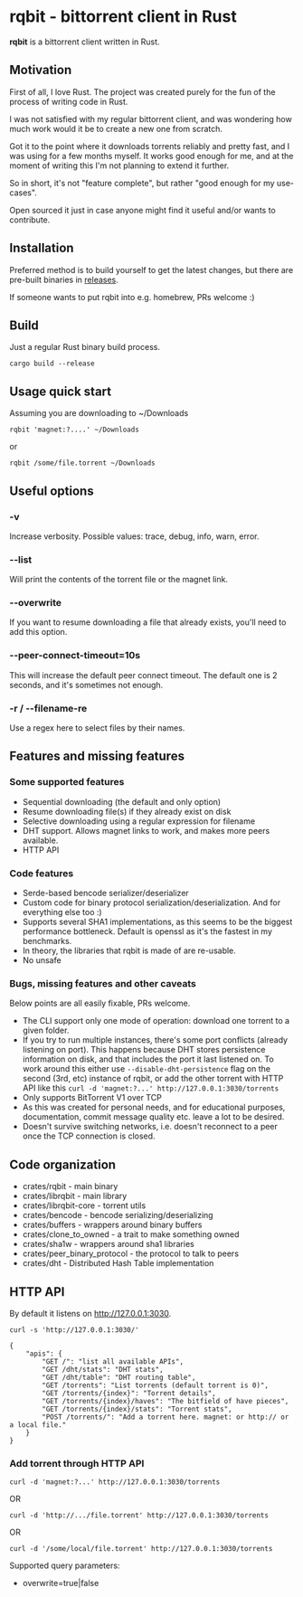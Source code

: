 # rqbit - bittorrent client in Rust

**rqbit** is a bittorrent client written in Rust.

## Motivation

First of all, I love Rust. The project was created purely for the fun of the process of writing code in Rust.

I was not satisfied with my regular bittorrent client, and was wondering how much work would it be to create a new one from scratch.

Got it to the point where it downloads torrents reliably and pretty fast, and I was using for a few months myself. It works good enough for me, and at the moment of writing this I'm not planning to extend it further.

So in short, it's not "feature complete", but rather "good enough for my use-cases".

Open sourced it just in case anyone might find it useful and/or wants to contribute.

## Installation

Preferred method is to build yourself to get the latest changes, but there are pre-built binaries in [releases](https://github.com/ikatson/rqbit/releases).

If someone wants to put rqbit into e.g. homebrew, PRs welcome :)

## Build
Just a regular Rust binary build process.

    cargo build --release

## Usage quick start

Assuming you are downloading to ~/Downloads

    rqbit 'magnet:?....' ~/Downloads

or

    rqbit /some/file.torrent ~/Downloads

## Useful options

### -v <log-level>
Increase verbosity. Possible values: trace, debug, info, warn, error.

### --list
Will print the contents of the torrent file or the magnet link.

### --overwrite
If you want to resume downloading a file that already exists, you'll need to add this option.

### --peer-connect-timeout=10s

This will increase the default peer connect timeout. The default one is 2 seconds, and it's sometimes not enough.

### -r / --filename-re

Use a regex here to select files by their names.

## Features and missing features

### Some supported features
- Sequential downloading (the default and only option)
- Resume downloading file(s) if they already exist on disk
- Selective downloading using a regular expression for filename
- DHT support. Allows magnet links to work, and makes more peers available.
- HTTP API

### Code features
- Serde-based bencode serializer/deserializer
- Custom code for binary protocol serialization/deserialization. And for everything else too :)
- Supports several SHA1 implementations, as this seems to be the biggest performance bottleneck. Default is openssl as it's the fastest in my benchmarks.
- In theory, the libraries that rqbit is made of are re-usable.
- No unsafe

### Bugs, missing features and other caveats
Below points are all easily fixable, PRs welcome.

- The CLI support only one mode of operation: download one torrent to a given folder.
- If you try to run multiple instances, there's some port conflicts (already listening on port). This happens because DHT stores persistence information on disk, and that includes the port it last listened on.
  To work around this either use ```--disable-dht-persistence``` flag on the second (3rd, etc) instance of rqbit, or add the other torrent with HTTP API like this ```curl -d 'magnet:?...' http://127.0.0.1:3030/torrents```
- Only supports BitTorrent V1 over TCP
- As this was created for personal needs, and for educational purposes, documentation, commit message quality etc. leave a lot to be desired.
- Doesn't survive switching networks, i.e. doesn't reconnect to a peer once the TCP connection is closed.

## Code organization
- crates/rqbit - main binary
- crates/librqbit - main library
- crates/librqbit-core - torrent utils
- crates/bencode - bencode serializing/deserializing
- crates/buffers - wrappers around binary buffers
- crates/clone_to_owned - a trait to make something owned
- crates/sha1w - wrappers around sha1 libraries
- crates/peer_binary_protocol - the protocol to talk to peers
- crates/dht - Distributed Hash Table implementation

## HTTP API

By default it listens on http://127.0.0.1:3030.

    curl -s 'http://127.0.0.1:3030/'

    {
        "apis": {
            "GET /": "list all available APIs",
            "GET /dht/stats": "DHT stats",
            "GET /dht/table": "DHT routing table",
            "GET /torrents": "List torrents (default torrent is 0)",
            "GET /torrents/{index}": "Torrent details",
            "GET /torrents/{index}/haves": "The bitfield of have pieces",
            "GET /torrents/{index}/stats": "Torrent stats",
            "POST /torrents/": "Add a torrent here. magnet: or http:// or a local file."
        }
    }

### Add torrent through HTTP API

```curl -d 'magnet:?...' http://127.0.0.1:3030/torrents```

OR

```curl -d 'http://.../file.torrent' http://127.0.0.1:3030/torrents```

OR

```curl -d '/some/local/file.torrent' http://127.0.0.1:3030/torrents```

Supported query parameters:
- overwrite=true|false